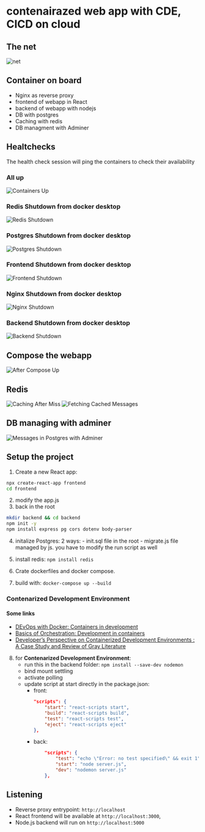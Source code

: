 # contenairazed web app with CDE, CICD on cloud

## The net
![net](screens/net.jpg)

## Container on board
- Nginx as reverse proxy
- frontend of webapp in React
- backend of webapp with nodejs
- DB with postgres
- Caching with redis
- DB managment with Adminer

## Healtchecks
The health check session will ping the containers to check their availability
### All up
![Containers Up](screens/A0%20-%20containers%20up.png)
### Redis Shutdown from docker desktop
![Redis Shutdown](screens/A1%20-%20redis%20shutdown.png)
### Postgres Shutdown from docker desktop
![Postgres Shutdown](screens/A2%20-%20postgres%20shutdown.png)
### Frontend Shutdown from docker desktop
![Frontend Shutdown](screens/A3%20-%20frontend%20shutdown.png)
### Nginx Shutdown from docker desktop
![Nginx Shutdown](screens/A4%20-%20nginx%20shutdown.png)
### Backend Shutdown from docker desktop
![Backend Shutdown](screens/A5%20-%20backend%20shutdown.png)

## Compose the webapp
![After Compose Up](screens/after%20compose%20up.png)

## Redis 
![Caching After Miss](screens/caching%20after%20miss.png)
![Fetching Cached Messages](screens/fetching%20cached%20messages.png)

## DB managing with adminer
![Messages in Postgres with Adminer](screens/messages%20in%20postgres%20with%20adminer.png)


## Setup the project
1. Create a new React app:

```bash
npx create-react-app frontend
cd frontend
```
2. modify the app.js
3. back in the root

```bash
mkdir backend && cd backend
npm init -y
npm install express pg cors dotenv body-parser
```
4. initalize Postgres:
    2 ways:
        - init.sql file in the root
        - migrate.js file managed by js. you have to modify the run script as well

5. install redis: ```npm install redis```

6. Crate dockerfiles and docker compose.
7. build with: ```docker-compose up --build```

### Contenarized Development Environment

#### Some links

- [DEvOps with Docker: Containers in development](https://courses.mooc.fi/org/uh-cs/courses/devops-with-docker/chapter-3/containers-in-development)
- [Basics of Orchestration: Development in containers](https://fullstackopen.com/en/part12/basics_of_orchestration#development-in-containers)
- [Developer’s Perspective on Containerized Development Environments : A Case Study and Review of Gray Literature](https://helda.helsinki.fi/items/9f681533-f488-406d-b2d8-a2f8b225f283)

8. for **Contenarized Development Environment**:
    - run this in the backend folder: ```npm install --save-dev nodemon```
    - bind mount settling
    - activate polling
    - update script at start directly in the package.json:
      - front: 
        ```json
        "scripts": {
            "start": "react-scripts start",
            "build": "react-scripts build",
            "test": "react-scripts test",
            "eject": "react-scripts eject"
        },
        ```
      - back:
          ```json
              "scripts": {
                  "test": "echo \"Error: no test specified\" && exit 1",
                  "start": "node server.js",
                  "dev": "nodemon server.js"
              },
          ```

## Listening

- Reverse proxy entrypoint: `http://localhost`
- React frontend will be available at `http://localhost:3000`, 
- Node.js backend will run on `http://localhost:5000`
